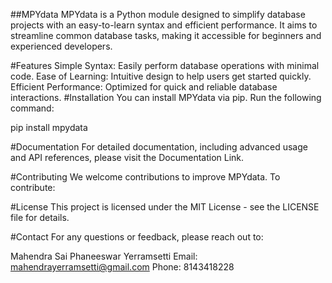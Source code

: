 ##MPYdata
MPYdata is a Python module designed to simplify database projects with an easy-to-learn syntax and efficient performance.
It aims to streamline common database tasks, making it accessible for beginners and experienced developers.

#Features
Simple Syntax: Easily perform database operations with minimal code.
Ease of Learning: Intuitive design to help users get started quickly.
Efficient Performance: Optimized for quick and reliable database interactions.
#Installation
You can install MPYdata via pip. Run the following command:


pip install mpydata

#Documentation
For detailed documentation, including advanced usage and API references, please visit the Documentation Link.

#Contributing
We welcome contributions to improve MPYdata. To contribute:

#License
This project is licensed under the MIT License - see the LICENSE file for details.

#Contact
For any questions or feedback, please reach out to:

Mahendra Sai Phaneeswar Yerramsetti
Email: mahendrayerramsetti@gmail.com
Phone: 8143418228
